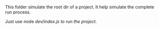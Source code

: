 This folder simulate the root dir of a project.
It help simulate the complete run process.

Just use node _dev/index.js to run the project._